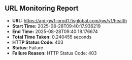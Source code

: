 ## URL Monitoring Report

- **URL:** https://api-gw1-prod1.fisglobal.com/gw/v1/health
- **Start Time:** 2025-08-28T09:40:17.936219
- **End Time:** 2025-08-28T09:40:18.176674
- **Total Time Taken:** 0.240455 seconds
- **HTTP Status Code:** 403
- **Status:** Failure
- **Failure Reason:** HTTP Status Code: 403
